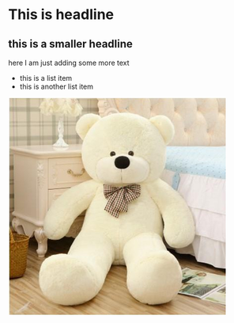 # This is headline

## this is a smaller headline

here I am just adding some more text

* this is a list item
* this is another list item

![](3e66b2349d1e1bbd385fea4bdb7d76ca.jpg)

